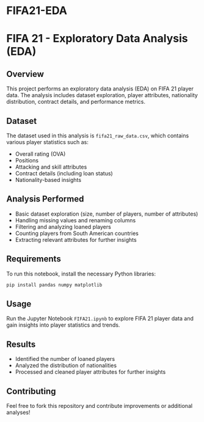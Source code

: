 # FIFA21-EDA
# FIFA 21 - Exploratory Data Analysis (EDA)

## Overview
This project performs an exploratory data analysis (EDA) on FIFA 21 player data. The analysis includes dataset exploration, player attributes, nationality distribution, contract details, and performance metrics.

## Dataset
The dataset used in this analysis is `fifa21_raw_data.csv`, which contains various player statistics such as:
- Overall rating (OVA)
- Positions
- Attacking and skill attributes
- Contract details (including loan status)
- Nationality-based insights

## Analysis Performed
- Basic dataset exploration (size, number of players, number of attributes)
- Handling missing values and renaming columns
- Filtering and analyzing loaned players
- Counting players from South American countries
- Extracting relevant attributes for further insights

## Requirements
To run this notebook, install the necessary Python libraries:
```bash
pip install pandas numpy matplotlib
```

## Usage
Run the Jupyter Notebook `FIFA21.ipynb` to explore FIFA 21 player data and gain insights into player statistics and trends.

## Results
- Identified the number of loaned players
- Analyzed the distribution of nationalities
- Processed and cleaned player attributes for further insights

## Contributing
Feel free to fork this repository and contribute improvements or additional analyses!

